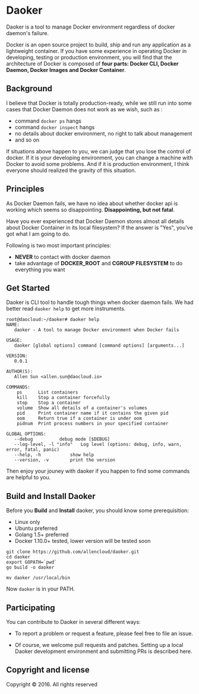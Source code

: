 # Daoker
Daoker is a tool to manage Docker environment regardless of docker daemon's failure.

Docker is an open source project to build, ship and run any application as a 
lightweight container. If you have some experience in operating Docker in developing,
testing or production environment, you will find that the architecture of Docker is
composed of **four parts: Docker CLI, Docker Daemon, Docker Images and Docker Container**.

## Background
I believe that Docker is totally production-ready, while we still run into some cases
that Docker Daemon does not work as we wish, such as :

* command `docker ps` hangs
* command `docker inspect` hangs
* no details about docker environment, no right to talk about management
* and so on

If situations above happen to you, we can judge that you lose the control of docker.
If it is your developing environment, you can change a machine with Docker to avoid
some problems. And if it is production environment, I think everyone should realized
the gravity of this situation.

## Principles
As Docker Daemon fails, we have no idea about whether docker api is working which
seems so disappointing. **Disappointing, but not fatal**.

Have you ever experienced that Docker Daemon stores almost all details about Docker
Container in its local filesystem? If the answer is "Yes", you've got what I am
going to do.

Following is two most important principles:

* **NEVER** to contact with docker daemon
* take advantage of **DOCKER_ROOT** and **CGROUP FILESYSTEM** to do everything you want

## Get Started

Daoker is CLI tool to handle tough things when docker daemon fails. We had better read
`daoker help` to get more instruments.

```
root@daocloud:~/daoker# daoker help
NAME:
   daoker - A tool to manage Docker environment when Docker fails

USAGE:
   daoker [global options] command [command options] [arguments...]

VERSION:
   0.0.1

AUTHOR(S):
   Allen Sun <allen.sun@daocloud.io>

COMMANDS:
    ps		List containers
    kill	Stop a container forcefully
    stop	Stop a container
    volume	Show all details of a container's volumes
    pid		Print container name if it contains the given pid
    oom		Return true if a container is under oom
    pidnum	Print process numbers in your specified container

GLOBAL OPTIONS:
   --debug			debug mode [$DEBUG]
   --log-level, -l "info"	Log level (options: debug, info, warn, error, fatal, panic)
   --help, -h			show help
   --version, -v		print the version
```

Then enjoy your jouney with daoker if you happen to find some commands are helpful to you.


## Build and Install Daoker
Before you **Build** and **Install** daoker, you should know some prerequisition:

* Linux only
* Ubuntu preferred
* Golang 1.5+ preferred
* Docker 1.10.0+ tested, lower version will be tested soon

```
git clone https://github.com/allencloud/daoker.git
cd daoker
export GOPATH=`pwd`
go build -o daoker

mv daoker /usr/local/bin

```

Now `daoker` is in your PATH.

## Participating

You can contribute to Daoker in several different ways:

* To report a problem or request a feature, please feel free to file an issue.

* Of course, we welcome pull requests and patches. Setting up a local Daoker development environment and submitting PRs is described here.


## Copyright and license
Copyright © 2016. All rights reserved


